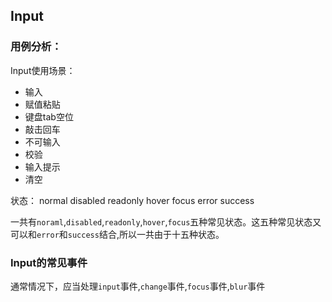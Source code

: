 ## Input

### 用例分析：

Input使用场景：
- 输入
- 赋值粘贴
- 键盘tab空位
- 敲击回车
- 不可输入
- 校验
- 输入提示
- 清空

状态：
normal
disabled
readonly
hover
focus
error
success

一共有`noraml`,`disabled`,`readonly`,`hover`,`focus`五种常见状态。这五种常见状态又可以和`error`和`success`结合,所以一共由于十五种状态。

### Input的常见事件
通常情况下，应当处理`input`事件,`change`事件,`focus`事件,`blur`事件